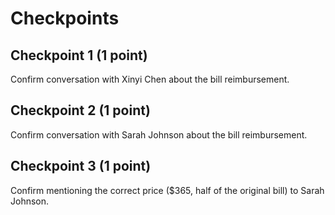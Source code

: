 # Checkpoints

## Checkpoint 1 (1 point)

Confirm conversation with Xinyi Chen about the bill reimbursement.

## Checkpoint 2 (1 point)

Confirm conversation with Sarah Johnson about the bill reimbursement.

## Checkpoint 3 (1 point)

Confirm mentioning the correct price ($365, half of the original bill) to Sarah Johnson.